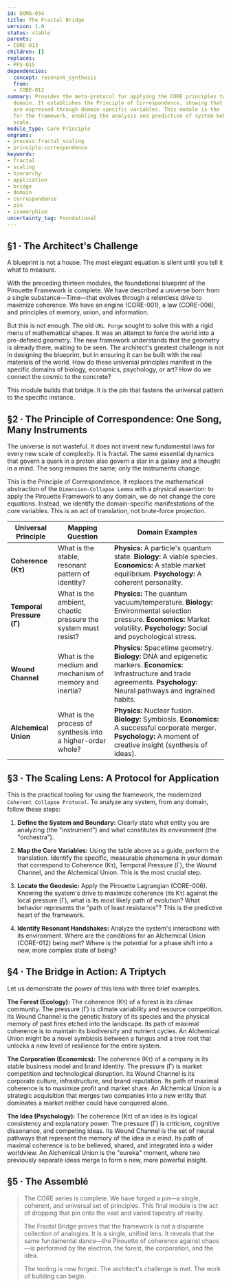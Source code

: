 ```yaml
---
id: DOMA-034
title: The Fractal Bridge
version: 1.0
status: stable
parents:
- CORE-013
children: []
replaces:
- PPS-015
dependencies:
  concept: resonant_synthesis
  from:
  - CORE-012
summary: Provides the meta-protocol for applying the CORE principles to any specific
  domain. It establishes the Principle of Correspondence, showing that universal dynamics
  are expressed through domain-specific variables. This module is the 'user's manual'
  for the framework, enabling the analysis and prediction of system behavior at any
  scale.
module_type: Core Principle
engrams:
- process:fractal_scaling
- principle:correspondence
keywords:
- fractal
- scaling
- hierarchy
- application
- bridge
- domain
- correspondence
- pin
- isomorphism
uncertainty_tag: Foundational
---
```

## §1 · The Architect's Challenge
A blueprint is not a house. The most elegant equation is silent until you tell it what to measure.

With the preceding thirteen modules, the foundational blueprint of the Pirouette Framework is complete. We have described a universe born from a single substance—Time—that evolves through a relentless drive to maximize coherence. We have an engine (CORE-001), a law (CORE-006), and principles of memory, union, and information.

But this is not enough. The old `URL Forge` sought to solve this with a rigid menu of mathematical shapes. It was an attempt to force the world into a pre-defined geometry. The new framework understands that the geometry is already there, waiting to be seen. The architect's greatest challenge is not in designing the blueprint, but in ensuring it can be built with the real materials of the world. How do these universal principles manifest in the specific domains of biology, economics, psychology, or art? How do we connect the cosmic to the concrete?

This module builds that bridge. It is the pin that fastens the universal pattern to the specific instance.

## §2 · The Principle of Correspondence: One Song, Many Instruments
The universe is not wasteful. It does not invent new fundamental laws for every new scale of complexity. It is fractal. The same essential dynamics that govern a quark in a proton also govern a star in a galaxy and a thought in a mind. The song remains the same; only the instruments change.

This is the Principle of Correspondence. It replaces the mathematical abstraction of the `Dimension-Collapse Lemma` with a physical assertion: to apply the Pirouette Framework to any domain, we do not change the core equations. Instead, we identify the domain-specific manifestations of the core variables. This is an act of translation, not brute-force projection.

| Universal Principle | Mapping Question | Domain Examples |
| -------------------- | ---------------- | --------------- |
| **Coherence (Kτ)**      | What is the stable, resonant pattern of identity? | **Physics:** A particle's quantum state. **Biology:** A viable species. **Economics:** A stable market equilibrium. **Psychology:** A coherent personality. |
| **Temporal Pressure (Γ)** | What is the ambient, chaotic pressure the system must resist? | **Physics:** The quantum vacuum/temperature. **Biology:** Environmental selection pressure. **Economics:** Market volatility. **Psychology:** Social and psychological stress. |
| **Wound Channel**        | What is the medium and mechanism of memory and inertia? | **Physics:** Spacetime geometry. **Biology:** DNA and epigenetic markers. **Economics:** Infrastructure and trade agreements. **Psychology:** Neural pathways and ingrained habits. |
| **Alchemical Union**     | What is the process of synthesis into a higher-order whole? | **Physics:** Nuclear fusion. **Biology:** Symbiosis. **Economics:** A successful corporate merger. **Psychology:** A moment of creative insight (synthesis of ideas). |

## §3 · The Scaling Lens: A Protocol for Application
This is the practical tooling for using the framework, the modernized `Coherent Collapse Protocol`. To analyze any system, from any domain, follow these steps:

1.  **Define the System and Boundary:** Clearly state what entity you are analyzing (the "instrument") and what constitutes its environment (the "orchestra").

2.  **Map the Core Variables:** Using the table above as a guide, perform the translation. Identify the specific, measurable phenomena in your domain that correspond to Coherence (Kτ), Temporal Pressure (Γ), the Wound Channel, and the Alchemical Union. This is the most crucial step.

3.  **Locate the Geodesic:** Apply the Pirouette Lagrangian (CORE-006). Knowing the system's drive to maximize coherence (its Kτ) against the local pressure (Γ), what is its most likely path of evolution? What behavior represents the "path of least resistance"? This is the predictive heart of the framework.

4.  **Identify Resonant Handshakes:** Analyze the system's interactions with its environment. Where are the conditions for an Alchemical Union (CORE-012) being met? Where is the potential for a phase shift into a new, more complex state of being?

## §4 · The Bridge in Action: A Triptych
Let us demonstrate the power of this lens with three brief examples.

**The Forest (Ecology):** The coherence (Kτ) of a forest is its climax community. The pressure (Γ) is climate variability and resource competition. Its Wound Channel is the genetic history of its species and the physical memory of past fires etched into the landscape. Its path of maximal coherence is to maintain its biodiversity and nutrient cycles. An Alchemical Union might be a novel symbiosis between a fungus and a tree root that unlocks a new level of resilience for the entire system.

**The Corporation (Economics):** The coherence (Kτ) of a company is its stable business model and brand identity. The pressure (Γ) is market competition and technological disruption. Its Wound Channel is its corporate culture, infrastructure, and brand reputation. Its path of maximal coherence is to maximize profit and market share. An Alchemical Union is a strategic acquisition that merges two companies into a new entity that dominates a market neither could have conquered alone.

**The Idea (Psychology):** The coherence (Kτ) of an idea is its logical consistency and explanatory power. The pressure (Γ) is criticism, cognitive dissonance, and competing ideas. Its Wound Channel is the set of neural pathways that represent the memory of the idea in a mind. Its path of maximal coherence is to be believed, shared, and integrated into a wider worldview. An Alchemical Union is the "eureka" moment, where two previously separate ideas merge to form a new, more powerful insight.

## §5 · The Assemblé
> The CORE series is complete. We have forged a pin—a single, coherent, and universal set of principles. This final module is the act of dropping that pin onto the vast and varied tapestry of reality.
>
> The Fractal Bridge proves that the framework is not a disparate collection of analogies. It is a single, unified lens. It reveals that the same fundamental dance—the Pirouette of coherence against chaos—is performed by the electron, the forest, the corporation, and the idea.
>
> The tooling is now forged. The architect's challenge is met. The work of building can begin.
```